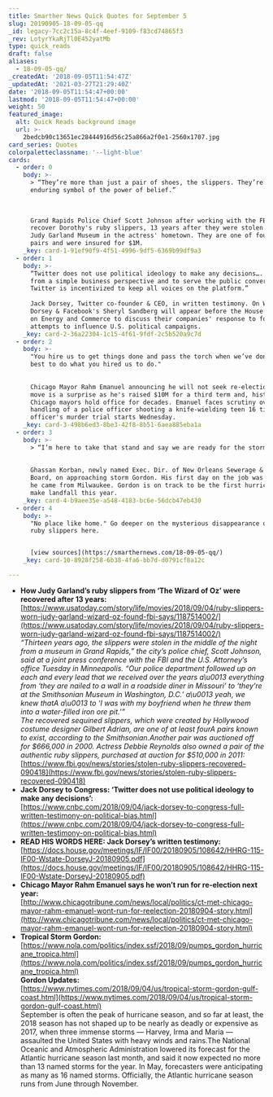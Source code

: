 ```yaml
---
title: Smarther News Quick Quotes for September 5
slug: 20190905-18-09-05-qq
_id: legacy-7cc2c15a-8c4f-4eef-9109-f83cd74865f3
_rev: LotyrYkaRjTl0E452yatMb
type: quick_reads
draft: false
aliases:
  - 18-09-05-qq/
_createdAt: '2018-09-05T11:54:47Z'
_updatedAt: '2021-03-27T21:29:40Z'
date: '2018-09-05T11:54:47+00:00'
lastmod: '2018-09-05T11:54:47+00:00'
weight: 50
featured_image:
  alt: Quick Reads background image
  url: >-
    2bedcb90c13651ec28444916d56c25a866a2f0e1-2560x1707.jpg
card_series: Quotes
colorpaletteclassname: '--light-blue'
cards:
  - order: 0
    body: >-
      > “They’re more than just a pair of shoes, the slippers. They’re an
      enduring symbol of the power of belief.”  
        
        
        
      Grand Rapids Police Chief Scott Johnson after working with the FBI to
      recover Dorothy's ruby slippers, 13 years after they were stolen from the
      Judy Garland Museum in the actress' hometown. They are one of four known
      pairs and were insured for $1M.
    _key: card-1-91ef90f9-4f51-4996-9df5-6369b99df9a3
  - order: 1
    body: >-
      “Twitter does not use political ideology to make any decisions…. In fact,
      from a simple business perspective and to serve the public conversation,
      Twitter is incentivized to keep all voices on the platform.”  
        
      Jack Dorsey, Twitter co-founder & CEO, in written testimony. On Wednesday,
      Dorsey & Facebook's Sheryl Sandberg will appear before the House Committee
      on Energy and Commerce to discuss their companies' response to foreign
      attempts to influence U.S. political campaigns.
    _key: card-2-36a22304-1c15-4f61-9fdf-2c5b520a9c7d
  - order: 2
    body: >-
      "You hire us to get things done and pass the torch when we’ve done our
      best to do what you hired us to do."  
        
        
      Chicago Mayor Rahm Emanuel announcing he will not seek re-election. The
      move is a surprise as he's raised $10M for a third term and, historically,
      Chicago mayors hold office for decades. Emanuel faces scrutiny over his
      handling of a police officer shooting a knife-wielding teen 16 times. The
      officer's murder trial starts Wednesday.
    _key: card-3-498b6ed3-8be3-42f8-8b51-6aea885eba1a
  - order: 3
    body: >-
      > “I’m here to take that stand and say we are ready for the storm.”  
        
        
      Ghassan Korban, newly named Exec. Dir. of New Orleans Sewerage & Water
      Board, on approaching storm Gordon. His first day on the job was Tuesday;
      he came from Milwaukee. Gordon is on track to be the first hurricane to
      make landfall this year.
    _key: card-4-b9aee35e-a548-4183-bc6e-56dcb47eb430
  - order: 4
    body: >-
      "No place like home." Go deeper on the mysterious disappearance of those
      ruby slippers here.


      [view sources](https://smarthernews.com/18-09-05-qq/)
    _key: card-10-8928f258-6b38-4fa6-bb7d-d0791cf8a12c

---
```

* **How Judy Garland’s ruby slippers from ‘The Wizard of Oz’ were recovered after 13 years:**  
[https://www.usatoday.com/story/life/movies/2018/09/04/ruby-slippers-worn-judy-garland-wizard-oz-found-fbi-says/1187514002/](https://www.usatoday.com/story/life/movies/2018/09/04/ruby-slippers-worn-judy-garland-wizard-oz-found-fbi-says/1187514002/)  
_“Thirteen years ago, the slippers were stolen in the middle of the night from a museum in Grand Rapids,” the city’s police chief, Scott Johnson, said at a joint press conference with the FBI and the U.S. Attorney’s office Tuesday in Minneapolis. “Our police department followed up on each and every lead that we received over the years a\u0013 everything from ‘they are nailed to a wall in a roadside diner in Missouri’ to ‘they’re at the Smithsonian Museum in Washington, D.C.’ a\u0013 yeah, we knew thatA a\u0013 to ‘I was with my boyfriend when he threw them into a water-filled iron ore pit.'”_  
_The recovered sequined slippers, which were created by Hollywood costume designer Gilbert Adrian, are one of at least fourA pairs known to exist, according to the Smithsonian.Another pair was auctioned off for $666,000 in 2000. Actress Debbie Reynolds also owned a pair of the authentic ruby slippers, purchased at auction for $510,000 in 2011:_  
[https://www.fbi.gov/news/stories/stolen-ruby-slippers-recovered-090418](https://www.fbi.gov/news/stories/stolen-ruby-slippers-recovered-090418)
* **Jack Dorsey to Congress: ‘Twitter does not use political ideology to make any decisions’:**  
[https://www.cnbc.com/2018/09/04/jack-dorsey-to-congress-full-written-testimony-on-political-bias.html](https://www.cnbc.com/2018/09/04/jack-dorsey-to-congress-full-written-testimony-on-political-bias.html)
* **READ HIS WORDS HERE: Jack Dorsey’s written testimony:**  
[https://docs.house.gov/meetings/IF/IF00/20180905/108642/HHRG-115-IF00-Wstate-DorseyJ-20180905.pdf](https://docs.house.gov/meetings/IF/IF00/20180905/108642/HHRG-115-IF00-Wstate-DorseyJ-20180905.pdf)
* **Chicago Mayor Rahm Emanuel says he won’t run for re-election next year:**  
[http://www.chicagotribune.com/news/local/politics/ct-met-chicago-mayor-rahm-emanuel-wont-run-for-reelection-20180904-story.html](http://www.chicagotribune.com/news/local/politics/ct-met-chicago-mayor-rahm-emanuel-wont-run-for-reelection-20180904-story.html)
* **Tropical Storm Gordon:**  
[https://www.nola.com/politics/index.ssf/2018/09/pumps_gordon_hurricane_tropica.html](https://www.nola.com/politics/index.ssf/2018/09/pumps_gordon_hurricane_tropica.html)  
**Gordon Updates:**  
[https://www.nytimes.com/2018/09/04/us/tropical-storm-gordon-gulf-coast.html](https://www.nytimes.com/2018/09/04/us/tropical-storm-gordon-gulf-coast.html)  
September is often the peak of hurricane season, and so far at least, the 2018 season has not shaped up to be nearly as deadly or expensive as 2017, when three immense storms — Harvey, Irma and Maria — assaulted the United States with heavy winds and rains.The National Oceanic and Atmospheric Administration lowered its forecast for the Atlantic hurricane season last month, and said it now expected no more than 13 named storms for the year. In May, forecasters were anticipating as many as 16 named storms. Officially, the Atlantic hurricane season runs from June through November.